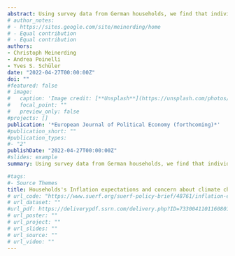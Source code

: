 ```yaml
---
abstract: Using survey data from German households, we find that individuals with higher concern about the consequences of climate change have lower inflation expectations up to five years ahead. We show that the link between climate concern and inflation expectations goes above and beyond individuals’ perception of their personal exposures to climate-related risks, their distrust in the central bank, and a broad range of socio-demographic and socio-economic control variables.
# author_notes:
# - https://sites.google.com/site/meinerding/home
# - Equal contribution
# - Equal contribution
authors:
- Christoph Meinerding
- Andrea Poinelli
- Yves S. Schüler
date: "2022-04-27T00:00:00Z"
doi: ""
#featured: false
# image:
#   caption: 'Image credit: [**Unsplash**](https://unsplash.com/photos/jdD8gXaTZsc)'
#   focal_point: ""
#   preview_only: false
#projects: []
publication: '*European Journal of Political Economy (forthcoming)*'
#publication_short: ""
#publication_types:
#- "2"
publishDate: "2022-04-27T00:00:00Z"
#slides: example
summary: Using survey data from German households, we find that individuals with higher concern about the consequences of climate change have lower inflation expectations up to five years ahead. We show that the link between climate concern and inflation expectations goes above and beyond individuals’ perception of their personal exposures to climate-related risks, their distrust in the central bank, and a broad range of socio-demographic and socio-economic control variables.

#tags:
#- Source Themes
title: Households's Inflation expectations and concern about climate change
# url_code: "https://www.suerf.org/suerf-policy-brief/48761/inflation-expectations-and-climate-concern#:~:text=Using%20survey%20data%20from%20German,with%20extremely%20high%20inflation%20expectations"
# url_dataset: ""
#url_pdf: https://deliverypdf.ssrn.com/delivery.php?ID=733004110116080121096069064012097090020064018031086020031019037057033120032005024001100102015011116100072067029029122069103060008071094013019088107075125094072121069018120024010006098094098123125070126095072093&EXT=pdf&INDEX=TRUE
# url_poster: ""
# url_project: ""
# url_slides: ""
# url_source: ""
# url_video: ""
---
```


